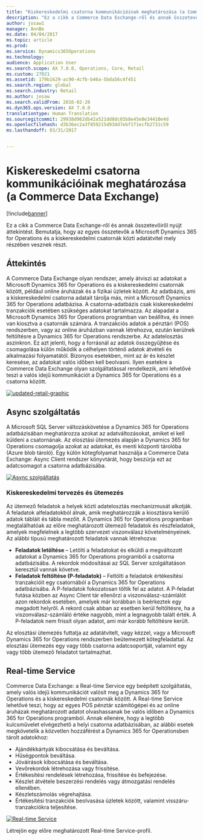 ```yaml
---
title: "Kiskereskedelmi csatorna kommunikációinak meghatározása (a Commerce Data Exchange)"
description: "Ez a cikk a Commerce Data Exchange-ről és annak összetevőiről nyújt áttekintést. Bemutatja, hogy az egyes összetevők a Microsoft Dynamics 365 for Operations és a kiskereskedelmi csatornák közti adatátvitel mely részében vesznek részt."
author: josaw1
manager: AnnBe
ms.date: 04/04/2017
ms.topic: article
ms.prod: 
ms.service: Dynamics365Operations
ms.technology: 
audience: Application User
ms.search.scope: AX 7.0.0, Operations, Core, Retail
ms.custom: 27021
ms.assetid: 179b1629-ac90-4cfb-b46a-5bda56c4f451
ms.search.region: global
ms.search.industry: Retail
ms.author: josaw
ms.search.validFrom: 2016-02-28
ms.dyn365.ops.version: AX 7.0.0
translationtype: Human Translation
ms.sourcegitcommit: 29938d962db42a521dd8dc03b8e45e0e34410e4d
ms.openlocfilehash: d3b36ec2a3f859215d93dd7ebf1f1ecfb2731c59
ms.lasthandoff: 03/31/2017


---
```


# <a name="define-retail-channel-communications-commerce-data-exchange"></a>Kiskereskedelmi csatorna kommunikációinak meghatározása (a Commerce Data Exchange)

[!include[banner](../includes/banner.md)]


Ez a cikk a Commerce Data Exchange-ről és annak összetevőiről nyújt áttekintést. Bemutatja, hogy az egyes összetevők a Microsoft Dynamics 365 for Operations és a kiskereskedelmi csatornák közti adatátvitel mely részében vesznek részt.

<a name="overview"></a>Áttekintés
--------

A Commerce Data Exchange olyan rendszer, amely átviszi az adatokat a Microsoft Dynamics 365 for Operations és a kiskereskedelmi csatornák között, például online áruházak és a fizikai üzletek között. Az adatbázis, ami a kiskereskedelmi csatorna adatait tárolja más, mint a Microsoft Dynamics 365 for Operations adatbázisa. A csatorna-adatbázis csak kiskereskedelmi tranzakciók esetében szükséges adatokat tartalmazza. Az alapadat a Microsoft Dynamics 365 for Operations programban van beállítva, és innen van kiosztva a csatornák számára. A tranzakciós adatok a pénztári (POS) rendszerben, vagy az online áruházban vannak létrehozva, ezután kerülnek feltöltésre a Dynamics 365 for Operations rendszerbe. Az adatelosztás aszinkron. Ez azt jelenti, hogy a forrásnál az adatok összegyűjtése és csomagolása külön működik a célhelyen történő adatok átvételi és alkalmazási folyamatától. Bizonyos esetekben, mint az ár és készlet keresése, az adatokat valós időben kell beolvasni. Ilyen esetekre a Commerce Data Exchange olyan szolgáltatással rendelkezik, ami lehetővé teszi a valós idejű kommunikációt a Dynamics 365 for Operations és a csatorna között. 

[![updated-retail-graphic](./media/updated-retail-graphic.png)](./media/updated-retail-graphic.png)  

## <a name="async-service"></a>Async szolgáltatás
A Microsoft SQL Server változáskövetése a Dynamics 365 for Operations adatbázisában meghatározza azokat az adatváltozásokat, amiket el kell küldeni a csatornának. Az elosztási ütemezés alapján a Dynamics 365 for Operations csomagolja azokat az adatokat, és menti központi tárolóba (Azure blob tároló). Egy külön kötegfolyamat használja a Commerce Data Exchange: Async Client rendszer könyvtárát, hogy beszúrja ezt az adatcsomagot a csatorna adatbázisába. 

[![Async szolgáltatás](./media/async-300x239.png)](./media/async.png)

### <a name="retail-scheduler"></a>Kiskereskedelmi tervezés és ütemezés

Az ütemező feladatok a helyek közti adatelosztás mechanizmusát alkotják. A feladatok alfeladatokból álnak, amik meghatározzák a kiosztásra kerülő adatok tábláit és tábla mezőit. A Dynamics 365 for Operations programban megtalálhatóak az előre meghatározott ütemező feladatok és részfeladatok, amelyek megfelelnek a legtöbb szervezet viszonválasz követelményeinek. Az alábbi típusú meghatározott feladatok vannak létrehozva:

-   **Feladatok letöltése** – Letölti a feladatokat és elküldi a megváltozott adatokat a Dynamics 365 for Operations programból a csatorna adatbázisába. A rekordok módosításai az SQL Server szolgáltatáson keresztül vannak követve.
-   **Feladatok feltöltése (P-feladatok)** – Feltölti a feladatok értékesítési tranzakcióit egy csatornából a Dynamics 365 for Operations adatbázisába. A P-feladatok fokozatosan töltik fel az adatot. A P-feladat futása közben az Async Client tár ellenőrzi a viszonválasz-számlálót azon rekordok esetében, amelyek már korábban is beérkeztek egy megadott helyről. A rekord csak abban az esetben kerül feltöltésre, ha a viszonválasz-számláló értéke nagyobb, mint a legnagyobb talált érték. A P-feladatok nem frissít olyan adatot, ami már korább feltöltésre került.

Az elosztási ütemezés futtatja az adatátvitelt, vagy kézzel, vagy a Microsoft Dynamics 365 for Operations rendszerben beütemezett kötegfeladattal. Az elosztási ütemezés egy vagy több csatorna adatcsoportját, valamint egy vagy több ütemező feladatot tartalmazhat.

## <a name="realtime-service"></a>Real-time Service
Commerce Data Exchange: a Real-time Service egy beépített szolgáltatás, amely valós idejű kommunikációt valósít meg a Dynamics 365 for Operations és a kiskereskedelmi csatornák között. A Real-time Service lehetővé teszi, hogy az egyes POS pénztár számítógépei és az online áruházak meghatározott adatot olvashassanak be valós időben a Dynamics 365 for Operations programból. Annak ellenére, hogy a legtöbb kulcsművelet elvégezhető a helyi csatorna adatbázisában, az alábbi esetek megkövetelik a közvetlen hozzáférést a Dynamics 365 for Operationsben tárolt adatokhoz:

-   Ajándékkártyák kibocsátása és beváltása.
-   Hűségpontok beváltása.
-   Jóváírások kibocsátása és beváltása.
-   Vevőrekordok létrehozása vagy frissítése.
-   Értékesítési rendelések létrehozása, frissítése és befejezése.
-   Készlet átvétele beszerzési rendelés vagy átmozgatási rendelés ellenében.
-   Készletszámolás végrehajtása.
-   Értékesítési tranzakciók beolvasása üzletek között, valamint visszáru-tranzakciókra teljesítése.

[![Real-time Service](./media/rts.png)](./media/rts.png) 

Létrejön egy előre meghatározott Real-time Service-profil.




